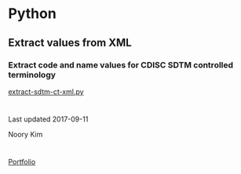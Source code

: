 # Python


## Extract values from XML 

### Extract code and name values for CDISC SDTM controlled terminology
[extract-sdtm-ct-xml.py](/programs/extract-sdtm-ct-xml.py)

#

Last updated 2017-09-11

Noory Kim

#

[Portfolio](/)
